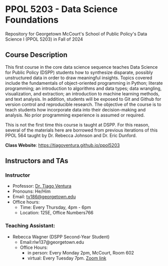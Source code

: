 # PPOL 5203 - Data Science Foundations

Repository for Georgetown McCourt's School of Public Policy's Data Science I (PPOL 5203) in Fall of 2024

## Course Description

This first course in the core data science sequence teaches Data Science for Public Policy (DSPP) students how to synthesize disparate, possibly unstructured data in order to draw meaningful insights. Topics covered include the fundamentals of object-oriented programming in Python; literate programming; an introduction to algorithms and data types; data wrangling, visualization, and extraction; an introduction to machine learning methods, and text analysis. In addition, students will be exposed to Git and Github for version control and reproducible research. The objective of the course is to teach students how incorporate data into their decision-making and analysis. No prior programming experience is assumed or required.

This is not the first time this course is taught at DSPP. For this reason, several of the materials here are borrowed from previous iterations of this PPOL 564 taught by Dr. Rebecca Johnson and Dr. Eric Dunford.

**Class Website**: <https://tiagoventura.github.io/ppol5203>

## Instructors and TAs

### Instructor

-   Professor: [Dr. Tiago Ventura](https://www.venturatiago.com/)
-   Pronouns: He/Him
-   Email: [tv186\@georgetown.edu](mailto:tv186@georgetown.edu)
-   Office hours:
    -   Time: Every Thursday, 4pm - 6pm
    -   Location: 125E, Office Numbers766


### Teaching Assistant:

-   Rebecca Wagner (DSPP Second-Year Student)
    -   Email:rlw137\@georgetown.edu
    -   Office Hours:
        -   in person: Every Monday 2pm, McCourt, Room 602
        -   virtual: Every Tuesday 7pm. [Zoom link](https://georgetown.zoom.us/j/94242889689)
